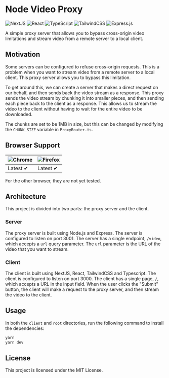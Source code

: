# Node Video Proxy

<div algin='center'>

![NextJS](https://img.shields.io/badge/nextjs-%23000000.svg?style=for-the-badge&logo=next.js&logoColor=white)
![React](https://img.shields.io/badge/react-%2320232a.svg?style=for-the-badge&logo=react&logoColor=%2361DAFB)
![TypeScript](https://img.shields.io/badge/typescript-%23007ACC.svg?style=for-the-badge&logo=typescript&logoColor=white)
![TailwindCSS](https://img.shields.io/badge/tailwindcss-%2338B2AC.svg?style=for-the-badge&logo=tailwind-css&logoColor=white)
![Express.js](https://img.shields.io/badge/express.js-%23404d59.svg?style=for-the-badge&logo=express&logoColor=%2361DAFB)

</div>

A simple proxy server that allows you to bypass cross-origin video limitations and stream video from a remote server to a local client.

## Motivation

Some servers can be configured to refuse cross-origin requests. This is a problem when you want to stream video from a remote server to a local client. This proxy server allows you to bypass this limitation.

To get around this, we can create a server that makes a direct request on our behalf, and then sends back the video stream as a response. This proxy sends the video stream by chunking it into smaller pieces, and then sending each piece back to the client as a response. This allows us to stream the video to the client without having to wait for the entire video to be downloaded.

The chunks are set to be 1MB in size, but this can be changed by modifying the `CHUNK_SIZE` variable in `ProxyRouter.ts`.

## Browser Support

![Chrome](https://raw.githubusercontent.com/alrra/browser-logos/main/src/chrome/chrome_48x48.png) | ![Firefox](https://raw.githubusercontent.com/alrra/browser-logos/main/src/firefox/firefox_48x48.png) 
--- | --- |
Latest ✔ | Latest ✔ |

For the other browser, they are not yet tested.

## Architecture

This project is divided into two parts: the proxy server and the client.

### Server

The proxy server is built using Node.js and Express. The server is configured to listen on port 3001. The server has a single endpoint, `/video`, which accepts a `url` query parameter. The `url` parameter is the URL of the video that you want to stream.

### Client

The client is built using NextJS, React, TailwindCSS and Typescript. The client is configured to listen on port 3000. The client has a single page, `/`, which accepts a URL in the input field. When the user clicks the "Submit" button, the client will make a request to the proxy server, and then stream the video to the client.

## Usage
In both the `client` and `root` directories, run the following command to install the dependencies:

```bash
yarn
yarn dev
```

## License
This project is licensed under the MIT License.